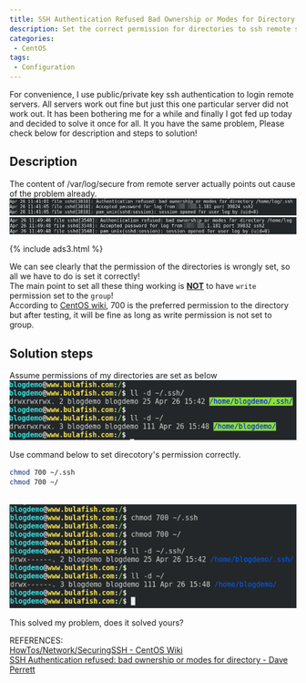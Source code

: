 ```yaml
---
title: SSH Authentication Refused Bad Ownership or Modes for Directory
description: Set the correct permission for directories to ssh remote servers with authorized key.
categories:
 - CentOS
tags:
 - Configuration
---
```


For convenience, I use public/private key ssh authentication to login remote servers.  All servers work out fine but just this one particular server did not work out.  It has been bothering me for a while and finally I got fed up today and decided to solve it once for all.  It you have the same problem, Please check below for description and steps to solution!

## Description
The content of /var/log/secure from remote server actually points out cause of the problem already.
<br>![SSH Authentication Refused Bad Ownership or Modes for Directory](/assets/images/2018042601.png)
<br>![SSH Authentication Refused Bad Ownership or Modes for Directory](/assets/images/2018042602.png)

{% include ads3.html %}

We can see clearly that the permission of the directories is wrongly set, so all we have to do is set it correctly!  
The main point to set all these thing working is <u>**NOT**</u>  to have `write` permission set to the `group`!  
According to [CentOS wiki](https://wiki.centos.org/HowTos/Network/SecuringSSH#head-9c5717fe7f9bb26332c9d67571200f8c1e4324bc), 700 is the preferred permission to the directory but after testing, it will be fine as long as write permission is not set to group.

## Solution steps
Assume permissions of my directories are set as below
<br>![SSH Authentication Refused Bad Ownership or Modes for Directory](/assets/images/2018042603.png)

Use command below to set direcotory's permission correctly.
``` bash
chmod 700 ~/.ssh
chmod 700 ~/
```

<br>![SSH Authentication Refused Bad Ownership or Modes for Directory](/assets/images/2018042604.png)

This solved my problem, does it solved yours?

REFERENCES:
<br>[HowTos/Network/SecuringSSH - CentOS Wiki](https://wiki.centos.org/HowTos/Network/SecuringSSH)
<br>[SSH Authentication refused: bad ownership or modes for directory - Dave Perrett](https://www.daveperrett.com/articles/2010/09/14/ssh-authentication-refused/)
